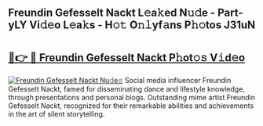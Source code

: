 ## Freundin Gefesselt Nackt L𝚎a𝚔ed N𝚞𝚍e - Part-yLY Vi𝚍𝚎o L𝚎a𝚔s - H𝚘𝚝 O𝚗𝚕yf𝚊ns P𝚑𝚘tos J31uN

# <h2><a href="http://kfa2cgx.oniu.top/?m=Freundin+Gefesselt+Nackt">🔗👉 🔴 Freundin Gefesselt Nackt P𝚑ot𝚘𝚜 V𝚒d𝚎o</a></h2>

[![Freundin Gefesselt Nackt Nu𝚍e𝚜](https://i.imgur.com/0qMVB7G.gif)](http://kfa2cgx.oniu.top/?m=Freundin+Gefesselt+Nackt)
Social media influencer Freundin Gefesselt Nackt, famed for disseminating dance and lifestyle knowledge, through presentations and personal blogs. Outstanding mime artist Freundin Gefesselt Nackt, recognized for their remarkable abilities and achievements in the art of silent storytelling.  
